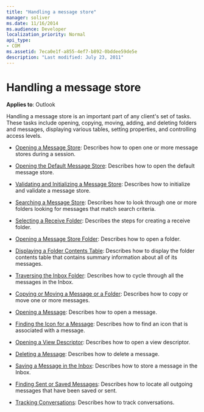 ```yaml
---
title: "Handling a message store"
manager: soliver
ms.date: 11/16/2014
ms.audience: Developer
localization_priority: Normal
api_type:
- COM
ms.assetid: 7eca0e1f-a855-4ef7-b892-0bddee59de5e
description: "Last modified: July 23, 2011"
---
```


# Handling a message store
  
**Applies to**: Outlook 
  
Handling a message store is an important part of any client's set of tasks. These tasks include opening, copying, moving, adding, and deleting folders and messages, displaying various tables, setting properties, and controlling access levels.

- [Opening a Message Store](opening-a-message-store.md): Describes how to open one or more message stores during a session.
    
- [Opening the Default Message Store](opening-the-default-message-store.md): Describes how to open the default message store.
    
- [Validating and Initializing a Message Store](validating-and-initializing-a-message-store.md): Describes how to initialize and validate a message store.
    
- [Searching a Message Store](searching-a-message-store.md): Describes how to look through one or more folders looking for messages that match search criteria.
    
- [Selecting a Receive Folder](selecting-a-receive-folder.md): Describes the steps for creating a receive folder.
    
- [Opening a Message Store Folder](opening-a-message-store-folder.md): Describes how to open a folder.
    
- [Displaying a Folder Contents Table](displaying-a-folder-contents-table.md): Describes how to display the folder contents table that contains summary information about all of its messages.
    
- [Traversing the Inbox Folder](traversing-the-inbox-folder.md): Describes how to cycle through all the messages in the Inbox.
    
- [Copying or Moving a Message or a Folder](copying-or-moving-a-message-or-a-folder.md): Describes how to copy or move one or more messages.
    
- [Opening a Message](opening-a-message.md): Describes how to open a message.
    
- [Finding the Icon for a Message](finding-the-icon-for-a-message.md): Describes how to find an icon that is associated with a message.
    
- [Opening a View Descriptor](opening-a-view-descriptor.md): Describes how to open a view descriptor.
    
- [Deleting a Message](deleting-a-message.md): Describes how to delete a message.
    
- [Saving a Message in the Inbox](saving-a-message-in-the-inbox.md): Describes how to store a message in the Inbox.
    
- [Finding Sent or Saved Messages](finding-sent-or-saved-messages.md): Describes how to locate all outgoing messages that have been saved or sent.
    
- [Tracking Conversations](tracking-conversations.md): Describes how to track conversations.
    

